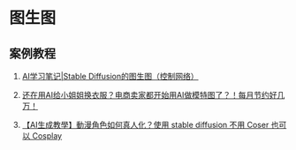 # 图生图

## 案例教程

1. [AI学习笔记|Stable Diffusion的图生图（控制网络）](https://zhuanlan.zhihu.com/p/620523606)

2. [还在用AI给小姐姐换衣服？电商卖家都开始用AI做模特图了？！每月节约好几万！](https://zhuanlan.zhihu.com/p/618156705)

3. [【AI生成教學】動漫角色如何真人化？使用 stable diffusion 不用 Coser 也可以 Cosplay](https://www.youtube.com/watch?v=pilvkof5PXM)